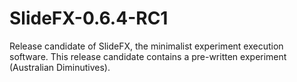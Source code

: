 SlideFX-0.6.4-RC1
===========
Release candidate of SlideFX, the minimalist experiment execution software. This release candidate contains a pre-written experiment (Australian Diminutives).
